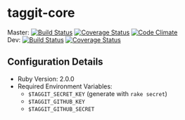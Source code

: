 # taggit-core 

Master: [![Build Status](https://travis-ci.org/TaggitIO/taggit-core.png?branch=master)](https://travis-ci.org/TaggitIO/taggit-core) [![Coverage Status](https://coveralls.io/repos/TaggitIO/taggit-core/badge.png?branch=master)](https://coveralls.io/r/TaggitIO/taggit-core?branch=master) [![Code Climate](https://codeclimate.com/github/TaggitIO/taggit-core.png)](https://codeclimate.com/github/TaggitIO/taggit-core)  
Dev: [![Build Status](https://travis-ci.org/TaggitIO/taggit-core.png?branch=dev)](https://travis-ci.org/TaggitIO/taggit-core) [![Coverage Status](https://coveralls.io/repos/TaggitIO/taggit-core/badge.png?branch=dev)](https://coveralls.io/r/TaggitIO/taggit-core?branch=dev)

## Configuration Details
* Ruby Version: 2.0.0
* Required Environment Variables:
  * `$TAGGIT_SECRET_KEY` (generate with `rake secret`)
  * `$TAGGIT_GITHUB_KEY`
  * `$TAGGIT_GITHUB_SECRET`
